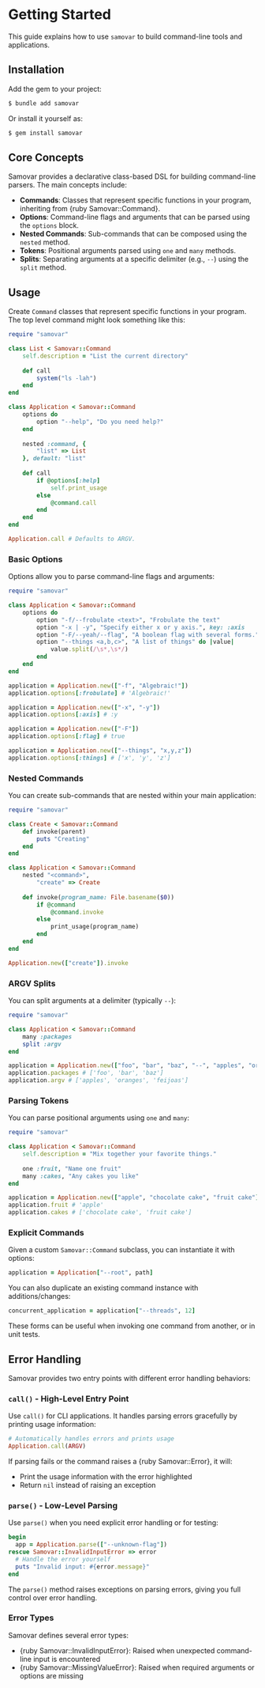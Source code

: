 # Getting Started

This guide explains how to use `samovar` to build command-line tools and applications.

## Installation

Add the gem to your project:

~~~ bash
$ bundle add samovar
~~~

Or install it yourself as:

~~~ bash
$ gem install samovar
~~~

## Core Concepts

Samovar provides a declarative class-based DSL for building command-line parsers. The main concepts include:

- **Commands**: Classes that represent specific functions in your program, inheriting from {ruby Samovar::Command}.
- **Options**: Command-line flags and arguments that can be parsed using the `options` block.
- **Nested Commands**: Sub-commands that can be composed using the `nested` method.
- **Tokens**: Positional arguments parsed using `one` and `many` methods.
- **Splits**: Separating arguments at a specific delimiter (e.g., `--`) using the `split` method.

## Usage

Create `Command` classes that represent specific functions in your program. The top level command might look something like this:

~~~ ruby
require "samovar"

class List < Samovar::Command
	self.description = "List the current directory"
	
	def call
		system("ls -lah")
	end
end

class Application < Samovar::Command
	options do
		option "--help", "Do you need help?"
	end
	
	nested :command, {
		"list" => List
	}, default: "list"
	
	def call
		if @options[:help]
			self.print_usage
		else
			@command.call
		end
	end
end

Application.call # Defaults to ARGV.
~~~

### Basic Options

Options allow you to parse command-line flags and arguments:

~~~ ruby
require "samovar"

class Application < Samovar::Command
	options do
		option "-f/--frobulate <text>", "Frobulate the text"
		option "-x | -y", "Specify either x or y axis.", key: :axis
		option "-F/--yeah/--flag", "A boolean flag with several forms."
		option "--things <a,b,c>", "A list of things" do |value|
			value.split(/\s*,\s*/)
		end
	end
end

application = Application.new(["-f", "Algebraic!"])
application.options[:frobulate] # 'Algebraic!'

application = Application.new(["-x", "-y"])
application.options[:axis] # :y

application = Application.new(["-F"])
application.options[:flag] # true

application = Application.new(["--things", "x,y,z"])
application.options[:things] # ['x', 'y', 'z']
~~~

### Nested Commands

You can create sub-commands that are nested within your main application:

~~~ ruby
require "samovar"

class Create < Samovar::Command
	def invoke(parent)
		puts "Creating"
	end
end

class Application < Samovar::Command
	nested "<command>",
		"create" => Create
	
	def invoke(program_name: File.basename($0))
		if @command
			@command.invoke
		else
			print_usage(program_name)
		end
	end
end

Application.new(["create"]).invoke
~~~

### ARGV Splits

You can split arguments at a delimiter (typically `--`):

~~~ ruby
require "samovar"

class Application < Samovar::Command
	many :packages
	split :argv
end

application = Application.new(["foo", "bar", "baz", "--", "apples", "oranges", "feijoas"])
application.packages # ['foo', 'bar', 'baz']
application.argv # ['apples', 'oranges', 'feijoas']
~~~

### Parsing Tokens

You can parse positional arguments using `one` and `many`:

~~~ ruby
require "samovar"

class Application < Samovar::Command
	self.description = "Mix together your favorite things."
	
	one :fruit, "Name one fruit"
	many :cakes, "Any cakes you like"
end

application = Application.new(["apple", "chocolate cake", "fruit cake"])
application.fruit # 'apple'
application.cakes # ['chocolate cake', 'fruit cake']
~~~

### Explicit Commands

Given a custom `Samovar::Command` subclass, you can instantiate it with options:

~~~ ruby
application = Application["--root", path]
~~~

You can also duplicate an existing command instance with additions/changes:

~~~ ruby
concurrent_application = application["--threads", 12]
~~~

These forms can be useful when invoking one command from another, or in unit tests.

## Error Handling

Samovar provides two entry points with different error handling behaviors:

### `call()` - High-Level Entry Point

Use `call()` for CLI applications. It handles parsing errors gracefully by printing usage information:

~~~ ruby
# Automatically handles errors and prints usage
Application.call(ARGV)
~~~

If parsing fails or the command raises a {ruby Samovar::Error}, it will:
- Print the usage information with the error highlighted
- Return `nil` instead of raising an exception

### `parse()` - Low-Level Parsing

Use `parse()` when you need explicit error handling or for testing:

~~~ ruby
begin
  app = Application.parse(["--unknown-flag"])
rescue Samovar::InvalidInputError => error
  # Handle the error yourself
  puts "Invalid input: #{error.message}"
end
~~~

The `parse()` method raises exceptions on parsing errors, giving you full control over error handling.

### Error Types

Samovar defines several error types:

- {ruby Samovar::InvalidInputError}: Raised when unexpected command-line input is encountered
- {ruby Samovar::MissingValueError}: Raised when required arguments or options are missing

